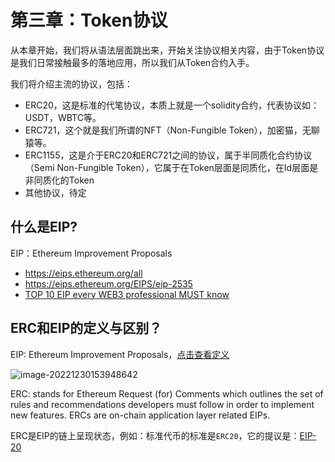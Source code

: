 # 第三章：Token协议

从本章开始，我们将从语法层面跳出来，开始关注协议相关内容，由于Token协议是我们日常接触最多的落地应用，所以我们从Token合约入手。

我们将介绍主流的协议，包括：

- ERC20，这是标准的代笔协议，本质上就是一个solidity合约，代表协议如：USDT，WBTC等。
- ERC721，这个就是我们所谓的NFT（Non-Fungible Token），加密猫，无聊猿等。
- ERC1155，这是介于ERC20和ERC721之间的协议，属于半同质化合约协议（Semi Non-Fungible Token），它属于在Token层面是同质化，在Id层面是非同质化的Token
- 其他协议，待定



## 什么是EIP?

EIP：Ethereum Improvement Proposals

- https://eips.ethereum.org/all
- https://eips.ethereum.org/EIPS/eip-2535
- [TOP 10 EIP every WEB3 professional MUST know](https://medium.com/@trustchain/top-10-eip-every-web3-professional-must-to-know-677e8a7735f4)



## ERC和EIP的定义与区别？

EIP: Ethereum Improvement Proposals，[点击查看定义](https://eips.ethereum.org/)

![image-20221230153948642](https://duke-typora.s3.ap-southeast-1.amazonaws.com/uPic/image-20221230153948642.png)

ERC:  stands for Ethereum Request (for) Comments which outlines the set of rules and recommendations developers must follow in order to implement new features. ERCs are on-chain application layer related EIPs.

ERC是EIP的链上呈现状态，例如：标准代币的标准是`ERC20`，它的提议是：[EIP-20](https://eips.ethereum.org/EIPS/eip-20)